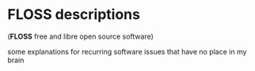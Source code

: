 # FLOSS descriptions
(<b>FLOSS</b> free and libre open source software)

some explanations for recurring software issues that have no place in my brain
